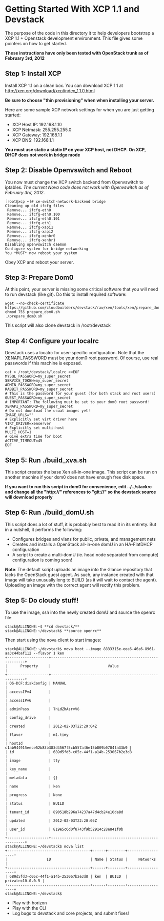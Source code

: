 Getting Started With XCP 1.1 and Devstack
===============================================
The purpose of the code in this directory it to help developers bootstrap
a XCP 1.1 + Openstack development environment.  This file gives
some pointers on how to get started.

**These instructions have only been tested with OpenStack trunk as of February 3rd, 2012**

Step 1: Install XCP
------------------------
Install XCP 1.1 on a clean box. You can download XCP 1.1 at 
http://xen.org/download/xcp/index_1.1.0.html 

**Be sure to choose "thin provisioning" when when installing your server.**

Here are some sample XCP network settings for when you are just
getting started:

* XCP Host IP: 192.168.1.10
* XCP Netmask: 255.255.255.0
* XCP Gateway: 192.168.1.1
* XCP DNS: 192.168.1.1

**You must use static a static IP on your XCP host, not DHCP.**
**On XCP, DHCP does not work in bridge mode**

Step 2: Disable Openvswitch and Reboot
--------------------------------------

You now must change the XCP switch backend from Openvswitch to iptables. *The current Nova code does not work with Openvswitch as of February 3rd, 2012*.

    [root@xcp ~]# xe-switch-network-backend bridge
    Cleaning up old ifcfg files
     Remove... ifcfg-eth0
     Remove... ifcfg-eth0.100
     Remove... ifcfg-eth0.101
     Remove... ifcfg-eth1
     Remove... ifcfg-xapi1
     Remove... ifcfg-xapi2
     Remove... ifcfg-xenbr0
     Remove... ifcfg-xenbr1
    Disabling openvswitch daemon
    Configure system for bridge networking
    You *MUST* now reboot your system

Obey XCP and reboot your server.

Step 3: Prepare Dom0
-------------------
At this point, your server is missing some critical software that you will
need to run devstack (like git).  Do this to install required software:

    wget --no-check-certificate https://github.com/cloudbuilders/devstack/raw/xen/tools/xen/prepare_dom0.sh
    chmod 755 prepare_dom0.sh
    ./prepare_dom0.sh

This script will also clone devstack in /root/devstack

Step 4: Configure your localrc
-----------------------------
Devstack uses a localrc for user-specific configuration.  Note that
the XENAPI_PASSWORD must be your dom0 root password.
Of course, use real passwords if this machine is exposed.

    cat > /root/devstack/localrc <<EOF
    MYSQL_PASSWORD=my_super_secret
    SERVICE_TOKEN=my_super_secret
    ADMIN_PASSWORD=my_super_secret
    RABBIT_PASSWORD=my_super_secret
    # This is the password for your guest (for both stack and root users)
    GUEST_PASSWORD=my_super_secret
    # IMPORTANT: The following must be set to your dom0 root password!
    XENAPI_PASSWORD=my_super_secret
    # Do not download the usual images yet!
    IMAGE_URLS=""
    # Explicitly set virt driver here
    VIRT_DRIVER=xenserver
    # Explicitly set multi-host
    MULTI_HOST=1
    # Give extra time for boot
    ACTIVE_TIMEOUT=45
    EOF

Step 5: Run ./build_xva.sh
--------------------------
This script creates the base Xen all-in-one image.  This script can be run
on another machine if your dom0 does not have enough free disk space.

**If you want to run this script in dom0 for convenience, edit ../../stackrc and change all the "http://" references to "git://" so the devstack source will download properly**

Step 6: Run ./build_domU.sh
--------------------------
This script does a lot of stuff, it is probably best to read it in its entirety.
But in a nutshell, it performs the following:

* Configures bridges and vlans for public, private, and management nets
* Creates and installs a OpenStack all-in-one domU in an HA-FlatDHCP configuration
* A script to create a multi-domU (ie. head node separated from compute) configuration is coming soon!

**Note**: The default script uploads an image into the Glance repository that lacks the OpenStack guest agent. As such, any instance created with that image will take unusually long to BUILD (as it will wait to contact the agent). Uploading an image with the correct agent will rectify this problem.

Step 5: Do cloudy stuff!
--------------------------

To use the image, ssh into the newly created domU and source the openrc file:

    stack@ALLINONE:~$ **cd devstack/**
    stack@ALLINONE:~/devstack$ **source openrc**

Then start using the nova client to start images:

    stack@ALLINONE:~/devstack$ nova boot --image 8833315e-eea6-46a6-8961-aa3c44baf112 --flavor 1 ken
    +-------------------+----------------------------------------------------------+
    |      Property     |                          Value                           |
    +-------------------+----------------------------------------------------------+
    | OS-DCF:diskConfig | MANUAL                                                   |
    | accessIPv4        |                                                          |
    | accessIPv6        |                                                          |
    | adminPass         | TnLdZhAsrvV6                                             |
    | config_drive      |                                                          |
    | created           | 2012-02-03T22:20:04Z                                     |
    | flavor            | m1.tiny                                                  |
    | hostId            | c1ab944915eece52b83b383d4567f5cb557a46e15b809b0704fa33b9 |
    | id                | 689d5fd3-c05c-44f1-a14b-253067b2e3d8                     |
    | image             | tty                                                      |
    | key_name          |                                                          |
    | metadata          | {}                                                       |
    | name              | ken                                                      |
    | progress          | None                                                     |
    | status            | BUILD                                                    |
    | tenant_id         | 890518b296a74237a47d4cb24e16da8d                         |
    | updated           | 2012-02-03T22:20:05Z                                     |
    | user_id           | 819e5c6d0f8743f9b52914c28e841f0b                         |
    +-------------------+----------------------------------------------------------+
    stack@ALLINONE:~/devstack$ nova list
    +--------------------------------------+------+--------+------------------+
    |                  ID                  | Name | Status |     Networks     |
    +--------------------------------------+------+--------+------------------+
    | 689d5fd3-c05c-44f1-a14b-253067b2e3d8 | ken  | BUILD  | private=10.0.0.5 |
    +--------------------------------------+------+--------+------------------+
    stack@ALLINONE:~/devstack$

* Play with horizon
* Play with the CLI
* Log bugs to devstack and core projects, and submit fixes!
